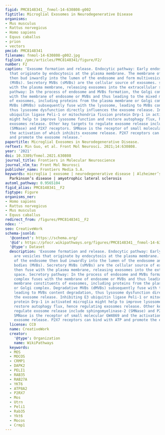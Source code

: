 ```yaml
---
figid: PMC8148341__fnmol-14-630808-g002
figtitle: Microglial Exosomes in Neurodegenerative Disease
organisms:
- Mus musculus
- Rattus norvegicus
- Homo sapiens
- Equus caballus
- prion
- vectors
pmcid: PMC8148341
filename: fnmol-14-630808-g002.jpg
figlink: /pmc/articles/PMC8148341/figure/F2/
number: F2
caption: 'Exosome formation and release. Endocytic pathway: Early endosomes are vesicles
  that originate by endocytosis at the plasma membrane. The membrane of the endosome
  then bud inwardly into the lumen of the endosome and form multivesicular bodies
  (MVBs). Secretory MVBs (sMVBs) are the cellular source of exosomes. sMVBs then fuse
  with the plasma membrane, releasing exosomes into the extracellular space. Secretory
  pathway: In the process of endosome and MVBs formation, the Golgi complex fuses
  with the membrane of endosome or MVBs and thus leading to the mixed membrane constituents
  of exosomes, including proteins from the plasma membrane or Golgi complex. Degradative
  MVBs (dMVBs) subsequently fuse with the lysosome, leading to MVBs content degradation,
  thus lysosome dysfunction directly influences the exosome release. Inhibiting E3
  ubiquitin ligase Peli-1 or mitochondria fission protein Drp-1 in activated microglia
  might help to improve lysosome function and restore autophagy flux, hence regulating
  exosomes release. Other key targets to regulate exosome release include sphingomyelinase-2
  (SMNase) and P2X7 receptors. SMNase is the receptor of small molecular GW4869 and
  the activation of which inhibits exosome release. P2X7 receptors can bind with ATP
  and promote the exosome release.'
papertitle: Microglial Exosomes in Neurodegenerative Disease.
reftext: Min Guo, et al. Front Mol Neurosci. 2021;14:630808.
year: '2021'
doi: 10.3389/fnmol.2021.630808
journal_title: Frontiers in Molecular Neuroscience
journal_nlm_ta: Front Mol Neurosci
publisher_name: Frontiers Media S.A.
keywords: microglia | exosome | neurodegenerative disease | Alzheimer’s disease |
  Parkinson’s disease | amyotrophic lateral sclerosis
automl_pathway: 0.9565104
figid_alias: PMC8148341__F2
figtype: Figure
organisms_ner:
- Homo sapiens
- Rattus norvegicus
- Mus musculus
- Equus caballus
redirect_from: /figures/PMC8148341__F2
ndex: ''
seo: CreativeWork
schema-jsonld:
  '@context': https://schema.org/
  '@id': https://pfocr.wikipathways.org/figures/PMC8148341__fnmol-14-630808-g002.html
  '@type': Dataset
  description: 'Exosome formation and release. Endocytic pathway: Early endosomes
    are vesicles that originate by endocytosis at the plasma membrane. The membrane
    of the endosome then bud inwardly into the lumen of the endosome and form multivesicular
    bodies (MVBs). Secretory MVBs (sMVBs) are the cellular source of exosomes. sMVBs
    then fuse with the plasma membrane, releasing exosomes into the extracellular
    space. Secretory pathway: In the process of endosome and MVBs formation, the Golgi
    complex fuses with the membrane of endosome or MVBs and thus leading to the mixed
    membrane constituents of exosomes, including proteins from the plasma membrane
    or Golgi complex. Degradative MVBs (dMVBs) subsequently fuse with the lysosome,
    leading to MVBs content degradation, thus lysosome dysfunction directly influences
    the exosome release. Inhibiting E3 ubiquitin ligase Peli-1 or mitochondria fission
    protein Drp-1 in activated microglia might help to improve lysosome function and
    restore autophagy flux, hence regulating exosomes release. Other key targets to
    regulate exosome release include sphingomyelinase-2 (SMNase) and P2X7 receptors.
    SMNase is the receptor of small molecular GW4869 and the activation of which inhibits
    exosome release. P2X7 receptors can bind with ATP and promote the exosome release.'
  license: CC0
  name: CreativeWork
  creator:
    '@type': Organization
    name: WikiPathways
  keywords:
  - MOS
  - MOCOS
  - CRMP1
  - DAPK2
  - PELI1
  - RAB35
  - RAB27A
  - YKT6
  - ATP8A2
  - P2RX7
  - Mos
  - Utrn
  - Peli1
  - Rab35
  - Ykt6
  - Mocos
  - Crmp1
---
```

